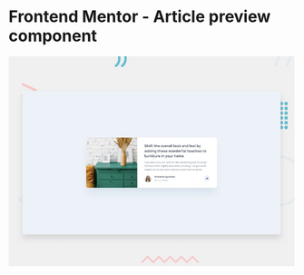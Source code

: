 # Frontend Mentor - Article preview component

![Design preview for the Article preview component coding challenge](./app/design/desktop-preview.jpg)
